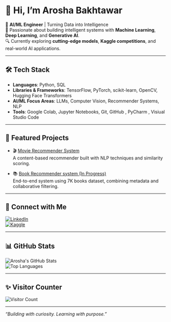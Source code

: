 # 👋 Hi, I’m Arosha Bakhtawar

🎯 **AI/ML Engineer** | Turning Data into Intelligence  
🧠 Passionate about building intelligent systems with **Machine Learning**, **Deep Learning**, and **Generative AI**.  
🔍 Currently exploring **cutting-edge models**, **Kaggle competitions**, and real-world AI applications.  

---

## 🛠️ Tech Stack

- **Languages**: Python, SQL  
- **Libraries & Frameworks**: TensorFlow, PyTorch, scikit-learn, OpenCV, Hugging Face Transformers  
- **AI/ML Focus Areas**: LLMs, Computer Vision, Recommender Systems, NLP  
- **Tools**: Google Colab, Jupyter Notebooks, Git, GitHub , PyCharm  , Visiual Studio Code

---

## 🚀 Featured Projects

- 🎬 [Movie Recommender System](https://github.com/arosha27/ML-Project-MovieRecommenderSystem)  
  A content-based recommender built with NLP techniques and similarity scoring.

- 📚 [Book Recommender system (In Progress)](https://github.com/arosha27/BookRecommenderSystem)  
  End-to-end system using 7K books dataset, combining metadata and collaborative filtering.

---

## 🔗 Connect with Me

[![LinkedIn](https://img.shields.io/badge/LinkedIn-blue?logo=linkedin&logoColor=white)](https://www.linkedin.com/in/arosha-amin)  
[![Kaggle](https://img.shields.io/badge/Kaggle-blue?logo=kaggle&logoColor=white)](https://www.kaggle.com/aroshabakhtawar)

---

## 📊 GitHub Stats

![Arosha's GitHub Stats](https://github-readme-stats.vercel.app/api?username=arosha27&show_icons=true&theme=calm&hide_border=true)  
![Top Languages](https://github-readme-stats.vercel.app/api/top-langs/?username=arosha27&layout=compact&theme=calm&hide_border=true)

---

## ✨ Visitor Counter

![Visitor Count](https://komarev.com/ghpvc/?username=arosha27&color=blue)

---

_“Building with curiosity. Learning with purpose.”_
